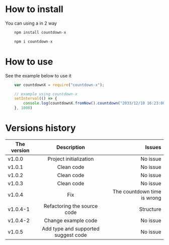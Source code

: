 # How to install

You can using a in 2 way

```js
    npm install countdown-x
```

```js
    npm i countdown-x
```

# How to use

See the example below to use it

```js
    var countdownX = require("countdown-x");

    // example using countdown-x
    setInterval(() => {
        console.log(countdownX.fromNow().countdown("2033/12/10 16:23:00")) // {days: 8, hours: "00", minutes: "05", months: 2, seconds: 44, years: 13}
    }, 1000)

```

# Versions history


| The version | Description | Issues  |
| ----------- |:------------:| ------:|
| v1.0.0      | Project initialization | No issue |
| v1.0.1      | Clean code | No issue |
| v1.0.2      | Clean code | No issue |
| v1.0.3      | Clean code | No issue |
| v1.0.4      | Fix | The countdown time is wrong |
| v1.0.4-1      | Refactoring the source code | Structure |
| v1.0.4-2      | Change example code | No issue |
| v1.0.5     | Add type and supported suggest code | No issue |
